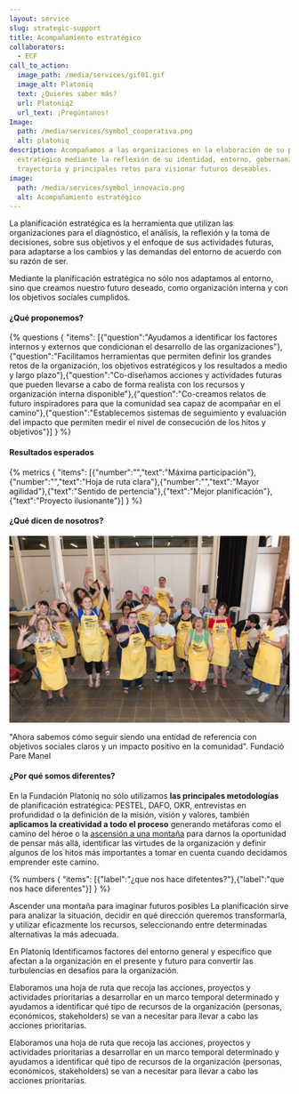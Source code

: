 ```yaml
---
layout: service
slug: strategic-support
title: Acompañamiento estratégico
collaborators:
  - ECF
call_to_action:
  image_path: /media/services/gif01.gif
  image_alt: Platoniq
  text: ¿Quieres saber más?
  url: Platoniq2
  url_text: ¡Pregúntanos!
Image:
  path: /media/services/symbol_cooperativa.png
  alt: platoniq
description: Acompañamos a las organizaciones en la elaboración de su plan
  estratégico mediante la reflexión de su identidad, entorno, gobernanza,
  trayectoria y principales retos para visionar futuros deseables.
image:
  path: /media/services/symbol_innovacio.png
  alt: Acompañamiento estratégico
---
```

La planificación estratégica es la herramienta que utilizan las organizaciones para el diagnóstico, el análisis, la reflexión y la toma de decisiones, sobre sus objetivos y el enfoque de sus actividades futuras, para adaptarse a los cambios y las demandas del entorno de acuerdo con su razón de ser.

Mediante la planificación estratégica no sólo nos adaptamos al entorno, sino que creamos nuestro futuro deseado, como organización interna y con los objetivos sociales cumplidos.

#### ¿Qué proponemos?

{% questions { "items": [{"question":"Ayudamos a identificar los factores internos y externos que condicionan el desarrollo de las organizaciones"},{"question":"Facilitamos herramientas que permiten definir los grandes retos de la organización, los objetivos estratégicos y los resultados a medio y largo plazo"},{"question":"Co-diseñamos acciones y actividades futuras que pueden llevarse a cabo de forma realista con los recursos y organización interna disponible"},{"question":"Co-creamos relatos de futuro inspiradores para que la comunidad sea capaz de acompañar en el camino"},{"question":"Establecemos sistemas de seguimiento y evaluación del impacto que permiten medir el nivel de consecución de los hitos y objetivos"}] } %}

#### Resultados esperados

{% metrics { "items": [{"number":"","text":"Máxima participación"},{"number":"","text":"Hoja de ruta clara"},{"number":"","text":"Mayor agilidad"},{"text":"Sentido de pertencia"},{"text":"Mejor planificación"},{"text":"Proyecto ilusionante"}] } %}

#### ¿Qué dicen de nosotros?

![El equipo de la Fundació Pare Manel](/media/photo_2024-07-31_15-47-18.jpg "El equipo de la Fundació Pare Manel")

"Ahora sabemos cómo seguir siendo una entidad de referencia con objetivos sociales claros y un impacto positivo en la comunidad". Fundació Pare Manel

#### ¿Por qué somos diferentes?

En la Fundación Platoniq no sólo utilizamos **las principales metodologías** de planificación estratégica: PESTEL, DAFO, OKR, entrevistas en profundidad o la definición de la misión, visión y valores, también **aplicamos la creatividad a todo el proceso** generando metáforas como el camino del héroe o la [ascensión a una montaña](https://journal.platoniq.net/es/wilder-journal-2/rethink/strategic-planning/) para darnos la oportunidad de pensar más allá, identificar las virtudes de la organización y definir algunos de los hitos más importantes a tomar en cuenta cuando decidamos emprender este camino.

{% numbers { "items": [{"label":"¿que nos hace difetentes?"},{"label":"que nos hace diferentes"}] } %}

Ascender una montaña para imaginar futuros posibles La planificación sirve para analizar la situación, decidir en qué dirección queremos transformarla, y utilizar eficazmente los recursos, seleccionando entre determinadas alternativas la más adecuada.

En Platoniq Identificamos factores del entorno general y específico que afectan a la organización en el presente y futuro para convertir las turbulencias en desafíos para la organización.

Elaboramos una hoja de ruta que recoja las acciones, proyectos y actividades prioritarias a desarrollar en un marco temporal determinado y ayudamos a identificar qué tipo de recursos de la organización (personas, económicos, stakeholders) se van a necesitar para llevar a cabo las acciones prioritarias.

Elaboramos una hoja de ruta que recoja las acciones, proyectos y actividades prioritarias a desarrollar en un marco temporal determinado y ayudamos a identificar qué tipo de recursos de la organización (personas, económicos, stakeholders) se van a necesitar para llevar a cabo las acciones prioritarias.
